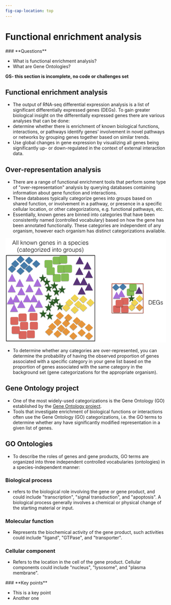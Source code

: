 ```yaml
---
fig-cap-location: top
---
```


# **Functional enrichment analysis**

<div class="questions">  
### **Questions**

- What is functional enrichment analysis?
- What are Gene Ontologies?
</div>  


**GS- this section is incomplete, no code or challenges set**

## **Functional enrichment analysis**

- The output of RNA-seq differential expression analysis is a list of significant differentially expressed genes (DEGs). To gain greater biological insight on the differentially expressed genes there are various analyses that can be done:
- determine whether there is enrichment of known biological functions, interactions, or pathways identify genes’ involvement in novel pathways or networks by grouping genes together based on similar trends.
- Use global changes in gene expression by visualizing all genes being significantly up- or down-regulated in the context of external interaction data.

## **Over-representation analysis**
- There are a range of functional enrichment tools that perform some type of "over-representation" analysis by querying databases containing information about gene function and interactions.
- These databases typically categorize genes into groups based on shared function, or involvement in a pathway, or presence in a specific cellular location, or other categorizations, e.g. functional pathways, etc.
- Essentially, known genes are binned into categories that have been consistently named (controlled vocabulary) based on how the gene has been annotated functionally. These categories are independent of any organism, however each organism has distinct categorizations available.

![Over-representation of a category](../fig/overrepresentation_analysis.png) 

- To determine whether any categories are over-represented, you can determine the probability of having the observed proportion of genes associated with a specific category in your gene list based on the proportion of genes associated with the same category in the background set (gene categorizations for the appropriate organism).


## **Gene Ontology project**
- One of the most widely-used categorizations is the Gene Ontology (GO) established by the [Gene Ontology project](http://geneontology.org/page/go-consortium-contributors-list).
- Tools that investigate enrichment of biological functions or interactions often use the Gene Ontology (GO) categorizations, i.e. the GO terms to determine whether any have significantly modified representation in a given list of genes.

## **GO Ontologies**

- To describe the roles of genes and gene products, GO terms are organized into three independent controlled vocabularies (ontologies) in a species-independent manner:

### **Biological process**
- refers to the biological role involving the gene or gene product, and could include "transcription", "signal transduction", and "apoptosis". A biological process generally involves a chemical or physical change of the starting material or input.

### **Molecular function**
- Represents the biochemical activity of the gene product, such activities could include "ligand", "GTPase", and "transporter".

### **Cellular component**
- Refers to the location in the cell of the gene product. Cellular components could include "nucleus", "lysosome", and "plasma membrane".

<div class="keypoints">
### **Key points**

- This is a key point
- Another one
</div>